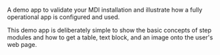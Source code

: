 A demo app to validate your MDI installation
and illustrate how a fully operational app is configured
and used.

This demo app is deliberately simple to show the 
basic concepts of step modules and how to get 
a table, text block, and an image onto the user's web page.
